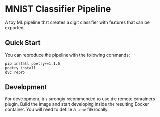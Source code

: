 # MNIST Classifier Pipeline
A toy ML pipeline that creates a digit classifier with features that can be exported.

## Quick Start

You can reproduce the pipeline with the following commands:

```
pip install poetry==1.1.6
poetry install
dvc repro
```

## Development

For development, it's strongly recommended to use the remote containers plugin. Build the image and start developing inside the resulting Docker container. You will need to define a `.env` file locally.
